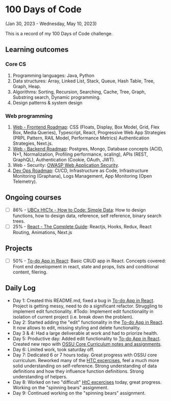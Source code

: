 # 100 Days of Code

(Jan 30, 2023 - Wednesday, May 10, 2023)

This is a record of my 100 Days of Code challenge.

## Learning outcomes

### Core CS

1. Programming languages: Java, Python
2. Data structures: Array, Linked List, Stack, Queue, Hash Table, Tree, Graph, Heap.
3. Algorithms: Sorting, Recursion, Searching, Cache, Tree, Graph, Substring search, Dynamic programming.
4. Design patterns & system design

### Web programming

1. [Web - Frontend Roadmap](https://roadmap.sh/frontend): CSS (Floats, Display, Box Model, Grid, Flex Box, Media Queries), Typescript, React, Progressive Web App Strategies (PRPL Pattern, RAIL Model, Performance Metrics) Authentication Strategies, Next.js.
2. [Web - Backend Roadmap](https://roadmap.sh/backend): Postgres, Mongo, Database concepts (ACID, N+1, Normalization, Profiling performance, scaling), APIs (REST, GraphQL), Authentication (Cookie, OAuth, JWT).
3. Web - Security: [OWASP Web Application Security](https://www.youtube.com/playlist?list=PLH8n_ayg-60J9i3nsLybper-DR3zJw6Z5).
4. [Dev Ops Roadmap](https://roadmap.sh/devops): CI/CD, Infrastructure as Code, Infrastructure Monitoring (Graphana), Logs Management, App Monitoring (Open Telemetry).

## Ongoing courses

- [ ] 86% - [UBCx HtC1x - How to Code: Simple Data](https://learning.edx.org/course/course-v1:UBCx+HtC1x+2T2017): How to design functions, how to design data, reference, self reference, binary search trees.
- [ ] 25% - [React - The Complete Guide](https://www.udemy.com/course/react-the-complete-guide-incl-redux): Reactjs, Hooks, Redux, React Routing, Animations, Next.js

## Projects

- [ ] 50% - [To-do App in React](https://github.com/dirkjbreeuwer/todoapp-react): Basic CRUD app in React. Concepts covered: Front end development in react, state and props, lists and conditional content, filering.

## Daily Log

- Day 1: Created this README.md, fixed a bug in [To-do App in React](https://github.com/dirkjbreeuwer/todoapp-react). Project is getting messy, need to do a significant refactor. Struggling to implement edit functionality. #Todo: Implement edit functionality in isolation of current project (i.e. break down the problem).
- Day 2: Started adding the "edit" functionality in the [To-do App in React](https://github.com/dirkjbreeuwer/todoapp-react). It now allows to edit, missing styling and delete functionality.
- Day 3 & 4: Had a large deliverable at work and had to priorize health.
- Day 5: Productive day: Added edit functionality to [To-do App in React](https://github.com/dirkjbreeuwer/todoapp-react). Created new repo with [OSSU Core Curriculum notes and assignments](https://github.com/dirkjbreeuwer/ossu-cs-curriculum).
- Day 6: Limited work, took saturday off.
- Day 7: Dedicated 6 or 7 hours today. Great progress with OSSU core curriculum. Reworked many of the [HTC excercises](https://github.com/dirkjbreeuwer/ossu-cs-curriculum/blob/main/core-programming/how-to-code-simple-data/README.md), feel a much more solid understanding on self-reference. Strong understanding of data definitions and how they influence function definitions. Strong understanding of helpers.
- Day 8: Worked on two "difficult" [HtC excercises](https://github.com/dirkjbreeuwer/ossu-cs-curriculum/blob/main/core-programming/how-to-code-simple-data/README.md) today, great progress. Working on the "spinning bears" assignment.
- Day 9: Continued working on the "spinning bears" assignment.
